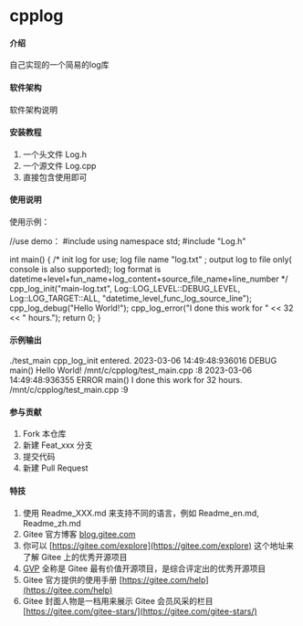 # cpplog

#### 介绍
自己实现的一个简易的log库

#### 软件架构
软件架构说明


#### 安装教程

1.  一个头文件 Log.h
2.  一个源文件 Log.cpp
3.  直接包含使用即可

#### 使用说明

使用示例：

//use demo：
#include <iostream>
using namespace std;
#include "Log.h"

int main()
{
    /*
     init log for use;
     log file name "log.txt" ; 
     output log to file only( console is also supported);
     log format is datetime+level+fun_name+log_content+source_file_name+line_number
    */
	cpp_log_init("main-log.txt", Log::LOG_LEVEL::DEBUG_LEVEL, Log::LOG_TARGET::ALL, "datetime_level_func_log_source_line");
	cpp_log_debug("Hello World!");
	cpp_log_error("I done this work for " << 32 << " hours.");
	return 0;
}

#### 示例输出

./test_main
cpp_log_init entered.
2023-03-06 14:49:48:936016 DEBUG main() Hello World! /mnt/c/cpplog/test_main.cpp :8
2023-03-06 14:49:48:936355 ERROR main() I done this work for 32 hours. /mnt/c/cpplog/test_main.cpp :9


#### 参与贡献

1.  Fork 本仓库
2.  新建 Feat_xxx 分支
3.  提交代码
4.  新建 Pull Request


#### 特技

1.  使用 Readme\_XXX.md 来支持不同的语言，例如 Readme\_en.md, Readme\_zh.md
2.  Gitee 官方博客 [blog.gitee.com](https://blog.gitee.com)
3.  你可以 [https://gitee.com/explore](https://gitee.com/explore) 这个地址来了解 Gitee 上的优秀开源项目
4.  [GVP](https://gitee.com/gvp) 全称是 Gitee 最有价值开源项目，是综合评定出的优秀开源项目
5.  Gitee 官方提供的使用手册 [https://gitee.com/help](https://gitee.com/help)
6.  Gitee 封面人物是一档用来展示 Gitee 会员风采的栏目 [https://gitee.com/gitee-stars/](https://gitee.com/gitee-stars/)
